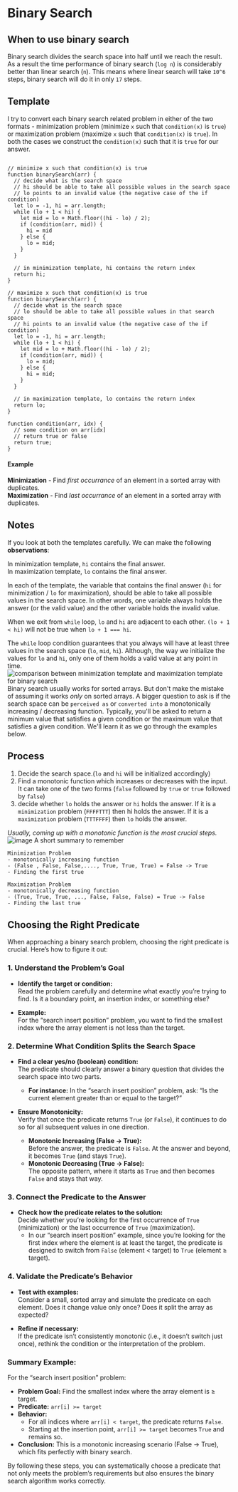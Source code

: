 # Binary Search

## When to use binary search

Binary search divides the search space into half until we reach the result. As a result the time performance of binary search (`log n`) is considerably better than linear search (`n`). This means where linear search will take  `10^6`  steps, binary search will do it in only  `17`  steps.
## Template

I try to convert each binary search related problem in either of the two formats - minimization problem (minimize  `x`  such that  `condition(x)`  is  `true`) or maximization problem (maximize  `x`  such that  `condition(x)`  is  `true`). In both the cases we construct the  `condition(x)`  such that it is  `true`  for our answer.

```

// minimize x such that condition(x) is true
function binarySearch(arr) {
  // decide what is the search space
  // hi should be able to take all possible values in the search space
  // lo points to an invalid value (the negative case of the if condition)
  let lo = -1, hi = arr.length;
  while (lo + 1 < hi) {
    let mid = lo + Math.floor((hi - lo) / 2);
    if (condition(arr, mid)) {
      hi = mid
    } else {
      lo = mid;
    }
  }

  // in minimization template, hi contains the return index
  return hi;
}

// maximize x such that condition(x) is true
function binarySearch(arr) {
  // decide what is the search space
  // lo should be able to take all possible values in that search space
  // hi points to an invalid value (the negative case of the if condition)
  let lo = -1, hi = arr.length;
  while (lo + 1 < hi) {
    let mid = lo + Math.floor((hi - lo) / 2);
    if (condition(arr, mid)) {
      lo = mid;
    } else {
      hi = mid;
    }
  }

  // in maximization template, lo contains the return index
  return lo;
}

function condition(arr, idx) {
  // some condition on arr[idx]
  // return true or false
  return true;
}
```

#### Example

**Minimization**  - Find  _first occurrance_  of an element in a sorted array with duplicates.  
**Maximization**  - Find  _last occurrance_  of an element in a sorted array with duplicates.

## Notes

If you look at both the templates carefully. We can make the following  **observations**:

In minimization template,  `hi`  contains the final answer.  
In maximization template,  `lo`  contains the final answer.

In each of the template, the variable that contains the final answer (`hi`  for minimization /  `lo`  for maximization), should be able to take all possible values in the search space. In other words, one variable always holds the answer (or the valid value) and the other variable holds the invalid value.

When we exit from  `while`  loop,  `lo`  and  `hi`  are adjacent to each other.  `(lo + 1 < hi)`  will not be true when  `lo + 1 === hi`.

The  `while`  loop condition guarantees that you always will have at least three values in the search space (`lo`,  `mid`,  `hi`). Although, the way we initialize the values for  `lo`  and  `hi`, only one of them holds a valid value at any point in time.
![comparison between minimization template and maximization template for binary search](https://assets.leetcode.com/users/images/0dae011f-bb67-48bc-a870-5662fa42e6a0_1659209465.9950979.png)
Binary search usually works for sorted arrays. But don't make the mistake of assuming it works  _only_  on sorted arrays. A bigger question to ask is if the search space can be  `perceived as`  or  `converted into`  a monotonically increasing / decreasing function. Typically, you'll be asked to return a minimum value that satisfies a given condition or the maximum value that satisfies a given condition. We'll learn it as we go through the examples below.

## Process
1.  Decide the search space.(`lo`  and  `hi`  will be initialized accordingly)
2.  Find a monotonic function which increases or decreases with the input. It can take one of the two forms (`false`  followed by  `true`  or  `true`  followed by  `false`)
3.  decide whether  `lo`  holds the answer or  `hi`  holds the answer. If it is a  `minimization`  problem (`FFFFTTT`) then hi holds the answer. If it is a  `maximization`  problem (`TTTFFFF`) then  `lo`  holds the answer.

*Usually, coming up with a monotonic function is the most crucial steps.*
![image](https://assets.leetcode.com/users/images/6b7e07ff-38fa-4dc7-8636-eda758e0a7e2_1659260190.2577953.png)
A short summary to remember
```
Minimization Problem
- monotonically increasing function
- (False , False, False,...., True, True, True) = False -> True
- Finding the first true

Maximization Problem
- monotonically decreasing function
- (True, True, True, ..., False, False, False) = True -> False
- Finding the last true
```

## Choosing the Right Predicate
When approaching a binary search problem, choosing the right predicate is crucial. Here’s how to figure it out:

### 1. Understand the Problem’s Goal

-   **Identify the target or condition:**  
    Read the problem carefully and determine what exactly you’re trying to find. Is it a boundary point, an insertion index, or something else?
    
-   **Example:**  
    For the “search insert position” problem, you want to find the smallest index where the array element is not less than the target.
    

### 2. Determine What Condition Splits the Search Space

-   **Find a clear yes/no (boolean) condition:**  
    The predicate should clearly answer a binary question that divides the search space into two parts.
    
    -   **For instance:** In the “search insert position” problem, ask: “Is the current element greater than or equal to the target?”
-   **Ensure Monotonicity:**  
    Verify that once the predicate returns `True` (or `False`), it continues to do so for all subsequent values in one direction.
    
    -   **Monotonic Increasing (False → True):**  
        Before the answer, the predicate is `False`. At the answer and beyond, it becomes `True` (and stays `True`).
    -   **Monotonic Decreasing (True → False):**  
        The opposite pattern, where it starts as `True` and then becomes `False` and stays that way.

### 3. Connect the Predicate to the Answer

-   **Check how the predicate relates to the solution:**  
    Decide whether you’re looking for the first occurrence of `True` (minimization) or the last occurrence of `True` (maximization).
    -   In our “search insert position” example, since you’re looking for the first index where the element is at least the target, the predicate is designed to switch from `False` (element < target) to `True` (element ≥ target).

### 4. Validate the Predicate’s Behavior

-   **Test with examples:**  
    Consider a small, sorted array and simulate the predicate on each element. Does it change value only once? Does it split the array as expected?
    
-   **Refine if necessary:**  
    If the predicate isn’t consistently monotonic (i.e., it doesn’t switch just once), rethink the condition or the interpretation of the problem.
    

### Summary Example:

For the “search insert position” problem:

-   **Problem Goal:** Find the smallest index where the array element is ≥ target.
-   **Predicate:** `arr[i] >= target`
-   **Behavior:**
    -   For all indices where `arr[i] < target`, the predicate returns `False`.
    -   Starting at the insertion point, `arr[i] >= target` becomes `True` and remains so.
-   **Conclusion:** This is a monotonic increasing scenario (False → True), which fits perfectly with binary search.

By following these steps, you can systematically choose a predicate that not only meets the problem’s requirements but also ensures the binary search algorithm works correctly.
<!--stackedit_data:
eyJoaXN0b3J5IjpbLTE3MTcyNTYzOTQsLTU4NjgyNDU2LDE0NT
g2NjI3MTJdfQ==
-->